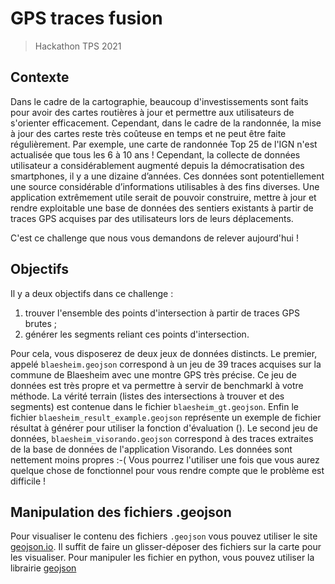 # GPS traces fusion
> Hackathon TPS 2021

## Contexte
Dans le cadre de la cartographie, beaucoup d'investissements sont faits pour avoir des cartes routières à jour et permettre aux utilisateurs de s'orienter efficacement. Cependant, dans le cadre de la randonnée, la mise à jour des cartes reste très coûteuse en temps et ne peut être faite régulièrement. Par exemple, une carte de randonnée Top 25 de l'IGN n'est actualisée que tous les 6 à 10 ans !
Cependant, la collecte de données utilisateur a considérablement augmenté depuis la démocratisation des smartphones, il y a une dizaine d’années. Ces données sont potentiellement une source considérable d’informations utilisables à des fins diverses. Une application extrêmement utile serait de pouvoir construire, mettre à jour et rendre exploitable une base de données des sentiers existants à partir de traces GPS acquises par des utilisateurs lors de leurs déplacements.

C'est ce challenge que nous vous demandons de relever aujourd'hui !


## Objectifs
Il y a deux objectifs dans ce challenge :
1. trouver l'ensemble des points d'intersection à partir de traces GPS brutes ;
2. générer les segments reliant ces points d'intersection.

Pour cela, vous disposerez de deux jeux de données distincts. Le premier, appelé `blaesheim.geojson` correspond  à un jeu de 39 traces acquises sur la commune de Blaesheim avec une montre GPS très précise. Ce jeu de données est très propre et va permettre à servir de benchmarkl à votre méthode. 
La vérité terrain (listes des intersections à trouver et des segments) est contenue dans le fichier `blaesheim_gt.geojson`.
Enfin le fichier `blaesheim_result_example.geojson` représente un exemple de fichier résultat à générer pour utiliser la fonction d'évaluation ().
Le second jeu de données, `blaesheim_visorando.geojson` correspond à des traces extraites de la base de données de l'application Visorando. Les données sont nettement moins propres :-(
Vous pourrez l'utiliser une fois que vous aurez quelque chose de fonctionnel pour vous rendre compte que le problème est difficile !

## Manipulation des fichiers .geojson
Pour visualiser le contenu des fichiers `.geojson` vous pouvez utiliser le site [geojson.io](geojson.io). Il suffit de faire un glisser-déposer des fichiers sur la carte pour les visualiser.
Pour manipuler les fichier en python, vous pouvez utiliser la librairie [geojson](https://pypi.org/project/geojson/)
